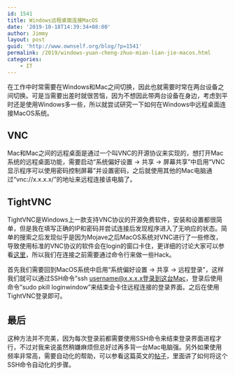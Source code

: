 ```yaml
---
id: 1541
title: Windows远程桌面连接MacOS
date: '2019-10-18T14:39:34+08:00'
author: Jimmy
layout: post
guid: 'http://www.ownself.org/blog/?p=1541'
permalink: /2019/windows-yuan-cheng-zhuo-mian-lian-jie-macos.html
categories:
    - IT
---
```


在工作中时常需要在Windows和Mac之间切换，因此也就需要时常在两台设备之间切换。可是当需要出差时就很苦恼，因为不想因此带两台设备在身边，考虑到平时还是使用Windows多一些，所以就尝试研究一下如何在Windows中远程桌面连接MacOS系统。

## VNC

Mac和Mac之间的远程桌面是通过一个叫VNC的开源协议来实现的，想打开Mac系统的远程桌面功能，需要启动“系统偏好设置 -\> 共享 -\> 屏幕共享”中启用“VNC显示程序可以使用密码控制屏幕”并设置密码，之后就使用其他的Mac电脑通过“vnc://x.x.x.x/”的地址来远程连接该电脑了。

## TightVNC

TightVNC是Windows上一款支持VNC协议的开源免费软件，安装和设置都很简单，但是我在填写正确的IP和密码并尝试连接后发现程序进入了无响应的状态。简单的搜索之后发现似乎是因为Mojave之后MacOS系统对VNC进行了一些修改，导致使用标准的VNC协议的软件会在login的窗口卡住，更详细的讨论大家可以参看[这里](https://apple.stackexchange.com/questions/342161/macos-mojave-remote-access-login-screen-stuck-on-infinite-loading-spinner)，所以我们在连接之前需要通过命令行来做一些Hack。

首先我们需要回到MacOS系统中启用“系统偏好设置 -\> 共享 -\> 远程登录”，这样我们就可以通过SSH命令”ssh username@x.x.x.x登录到这台Mac，登录后使用命令”sudo pkill loginwindow”来结束会卡住远程连接的登录界面。之后在使用TightVNC登录即可。

## 最后

这种方法并不完美，因为每次登录前都需要使用SSH命令来结束登录界面进程才行，不过对我来说虽然稍嫌麻烦但总好过再多背一台Mac电脑强。另外如果使用频率非常高，需要自动化的帮助，可以参看这篇英文的[帖子](https://partiallydisassembled.net/posts/macos-mojave-and-vnc.html)，里面讲了如何将这个SSH命令自动化的步骤。